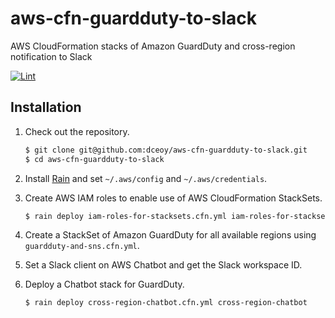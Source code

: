 aws-cfn-guardduty-to-slack
==========================

AWS CloudFormation stacks of Amazon GuardDuty and cross-region notification to Slack

[![Lint](https://github.com/dceoy/aws-cfn-guardduty-to-slack/actions/workflows/lint.yml/badge.svg)](https://github.com/dceoy/aws-cfn-guardduty-to-slack/actions/workflows/lint.yml)

Installation
------------

1.  Check out the repository.

    ```sh
    $ git clone git@github.com:dceoy/aws-cfn-guardduty-to-slack.git
    $ cd aws-cfn-guardduty-to-slack
    ```

2.  Install [Rain](https://github.com/aws-cloudformation/rain) and set `~/.aws/config` and `~/.aws/credentials`.

3.  Create AWS IAM roles to enable use of AWS CloudFormation StackSets.

    ```sh
    $ rain deploy iam-roles-for-stacksets.cfn.yml iam-roles-for-stacksets
    ```

4.  Create a StackSet of Amazon GuardDuty for all available regions using `guardduty-and-sns.cfn.yml`.

5.  Set a Slack client on AWS Chatbot and get the Slack workspace ID.

6.  Deploy a Chatbot stack for GuardDuty.

    ```sh
    $ rain deploy cross-region-chatbot.cfn.yml cross-region-chatbot
    ```
